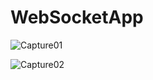 # WebSocketApp

![Capture01](https://github.com/omidsotooni/WebSocket/assets/25717692/ce6a0cd2-d828-492e-b541-384b2cc61832)

![Capture02](https://github.com/omidsotooni/WebSocket/assets/25717692/505324a0-553f-4cee-a760-7f977f61a0b1)
